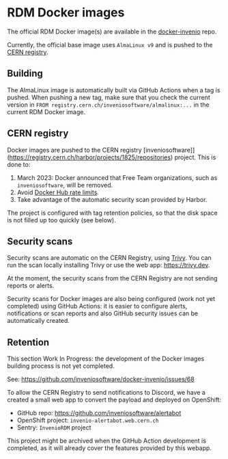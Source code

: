 # RDM Docker images

The official RDM Docker image(s) are available in the [docker-invenio](https://github.com/inveniosoftware/docker-invenio) repo.

Currently, the official base image uses `AlmaLinux v9` and is pushed to the [CERN registry](https://registry.cern.ch/).

## Building

The AlmaLinux image is automatically built via GitHub Actions when a tag is pushed. When pushing a new tag,
make sure that you check the current version in `FROM registry.cern.ch/inveniosoftware/almalinux:...` in
the current RDM Docker image.

## CERN registry

Docker images are pushed to the CERN registry [inveniosoftware]](https://registry.cern.ch/harbor/projects/1825/repositories) project. This is done to:

1. March 2023: Docker announced that Free Team organizations, such as `inveniosoftware`, will be removed.
2. Avoid [Docker Hub rate limits](https://www.docker.com/increase-rate-limits/).
3. Take advantage of the automatic security scan provided by Harbor.

The project is configured with tag retention policies, so that the disk space is not filled up too quickly (see below).

## Security scans

Security scans are automatic on the CERN Registry, using [Trivy](https://github.com/aquasecurity/trivy).
You can run the scan locally installing Trivy or use the web app: <https://trivy.dev>.

At the moment, the security scans from the CERN Registry are not sending reports or alerts.

Security scans for Docker images are also being configured (work not yet completed) using GitHub Actions:
it is easier to configure alerts, notifications or scan reports and also GitHub security issues can be automatically created.

## Retention

This section Work In Progress: the development of the Docker images building process is not yet completed.

See: <https://github.com/inveniosoftware/docker-invenio/issues/68>

To allow the CERN Registry to send notifications to Discord, we have a created a small web app to convert the payload and deployed on OpenShift:

- GitHub repo: <https://github.com/inveniosoftware/alertabot>
- OpenShift project: `invenio-alertabot.web.cern.ch`
- Sentry: `InvenioRDM` project

This project might be archived when the GitHub Action development is completed, as it will already cover the features provided by this webapp.
